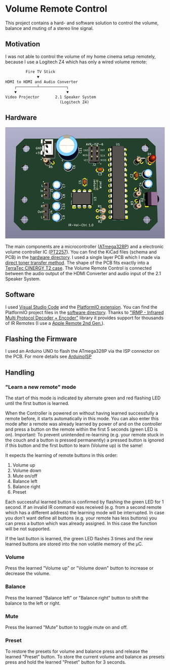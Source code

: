 # Volume Remote Control

This project contains a hard- and software solution to control the volume, balance and muting of a stereo line signal.

## Motivation
I was not able to control the volume of my home cinema setup remotely, because I use a Logitech Z4 which has only a wired volume remote:
```
         Fire TV Stick
              ▼
HDMI to HDMI and Audio Converter
    ┌─────────┴────────────┐
    ▼                      ▼
Video Projector       2.1 Speaker System
                        (Logitech Z4)
```
## Hardware
![Volume Remote Control](media/Board_3D.jpg)

The main components are a microcontroller ([ATmega328P](https://www.microchip.com/wwwproducts/en/ATmega328P)) and a electronic volume controller IC ([PT2257](https://dtsheet.com/doc/592434/ptc-pt2257-s)). You can find the KiCad files (schema and PCB) in the [hardware directory](./hardware/). I used a single layer PCB which I made via [direct toner transfer method](https://www.electronicshub.org/how-to-make-pcb-at-home/). The shape of the PCB fits exactly into a [TerraTec CINERGY T2 case](https://commons.wikimedia.org/wiki/File:TerraTec_Cinergy_T%C2%B2-92062.jpg). The Volume Remote Control is connected between the audio output of the HDMI Converter and audio input of the 2.1 Speaker System.

## Software
I used [Visual Studio Code](https://code.visualstudio.com/download) and the [PlatformIO extension](https://platformio.org/install/ide?install=vscode). You can find the PlatformIO project files in the [software directory](./software/). Thanks to ["IRMP - Infrared Multi Protocol Decoder + Encoder"](https://github.com/ukw100/IRMP) library it provides support for thousands of IR Remotes (I use a [Apple Remote 2nd Gen.](https://en.wikipedia.org/wiki/Apple_Remote)).

## Flashing the Firmware
I used an Arduino UNO to flash the ATmega328P via the ISP connector on the PCB. For more details see [ArduinoISP](https://www.arduino.cc/en/pmwiki.php?n=Tutorial/ArduinoISP)


## Handling

### "Learn a new remote" mode
The start of this mode is indicated by alternate green and red flashing LED until the first button is learned.

When the Controller is powered on without having learned successfully a remote before, it starts automatically in this mode. You can also enter this mode after a remote was already learned by power of and on the controller and press a button on the remote within the first 5 seconds (green LED is on).
Important: To prevent unintended re-learning (e.g. your remote stuck in the couch and a button is pressed permanently) a pressed button is ignored if this button and the first button to learn (Volume up) is the same!

It expects the learning of remote buttons in this order:

1. Volume up
1. Volume down
1. Mute on/off
1. Balance left
1. Balance right
1. Preset

Each successful learned button is confirmed by flashing the green LED for 1 second. If an invalid IR command was received (e.g. from a second remote which has a different address) the learning mode will be interrupted.
In case you don't want define all buttons (e.g. your remote has less buttons) you can press a button which was already assigned. In this case the function will be not supported.

If the last button is learned, the green LED flashes 3 times and the new learned buttons are stored into the non volatile memory of the µC. 

### Volume
Press the learned "Volume up" or "Volume down" button to increase or decrease the volume.

### Balance
Press the learned "Balance left" or "Balance right" button to shift the balance to the left or right.

### Mute
Press the learned "Mute" button to toggle mute on and off.

### Preset
To restore the presets for volume and balance press and release the learned "Preset" button.
To store the current volume and balance as presets press and hold the learned "Preset" button for 3 seconds.

